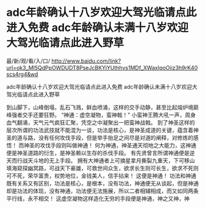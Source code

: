 # adc年龄确认十八岁欢迎大驾光临请点此进入免费 adc年龄确认未满十八岁欢迎大驾光临请点此进入野草

最/新/观/看/入/口/ http://www.baidu.com/link?url=ok3_Ml5QdPpOWDUDT8PseJcBKYiYUthhvs1MDf_XWaxIqoOiiz3h9rK40scs4rg4&wd

adc年龄确认十八岁欢迎大驾光临请点此进入免费 adc年龄确认未满十八岁欢迎大驾光临请点此进入野草
   
 到山脚下，山峰倒塌，乱石飞溅，鲜血喷涌，这样的交手动静，甚至比起熔炉境巅峰强者交手还要狂野。
    “神通：虚空凝物，蛮神戟！”
    小蛮神王腾大吼一声，周身血气翻涌，天气元气疯狂汇聚，凭空之中凝聚出一把蛮神战戟。
    到了神圣这样的层次所谓的功法武技就不能混为一谈，功法是核心，是神圣成道的关键，蕴含着神圣的道与路，没有任何攻伐手段，但是举手抬足之间尽是对道的阐释，对修炼的感悟！
    而神圣的攻伐手段则叫做神通！
    何为神通，神圣通天彻地之大能力，这神通便是神圣道路的衍生，是神圣赖以生存的杀伐手段。
    有先贤曾言所谓神通便是逆天而行战天斗地的无上手段。
    拥有大神通者上可摘星拿月撕裂九重天，下可移山填海窥探幽冥路，可战天下豪雄，可救世间众生，欲求长生则可长生，欲求不死则可不死，荣华富贵，权势地位，金钱美人，信手拈来！
    这便是神通！
    功法和神通既有关系又有区别，功法是核心，是根本，没有功法，神通便无从谈起，但是神通却是功法的体现，没有神通，功法便无法施展，所以二者相辅相成，而又如同两条平行线，永不相交！
    这虚空凝物这样造化无穷的手段便是神通，神之又神，神

